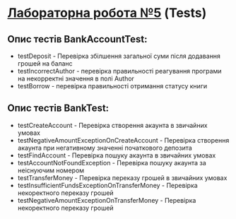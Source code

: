 # [Лабораторна робота №5](https://github.com/TooWorthless/malikov_java_labs/blob/main/src/main/java/com/university/lab5/README.md) (Tests)

## Опис тестів BankAccountTest:
* testDeposit - Перевірка збілшення загальної суми після додавання грошей на баланс
* testIncorrectAuthor - перевірка правильності реагування програми на некорректні значення в полі Author
* testBorrow - перевірка правильності отримання статусу книги

## Опис тестів BankTest:
* testCreateAccount - Перевірка створення акаунта в звичайних умовах
* testNegativeAmountExceptionOnCreateAccount - Перевірка створення акаунта при негативному значенні початкового депозита
* testFindAccount - Перевірка пошуку акаунта в звичайних умовах
* testAccountNotFoundException - Перевірка пошуку акаунта за неіснуючим номером
* testTransferMoney - Перевірка переказу грошей в звичайних умовах
* testInsufficientFundsExceptionOnTransferMoney - Перевірка некоректного переказу грошей
* testNegativeAmountExceptionOnTransferMoney - Перевірка некоректного переказу грошей
